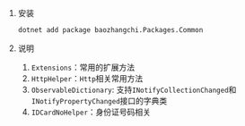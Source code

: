 ﻿1. 安装
    ````bash
    dotnet add package baozhangchi.Packages.Common
    ````
2. 说明  

    1. `Extensions`：常用的扩展方法
    2. `HttpHelper`：`Http`相关常用方法
    3. `ObservableDictionary`: 支持`INotifyCollectionChanged`和`INotifyPropertyChanged`接口的字典类
    4. `IDCardNoHelper`：身份证号码相关